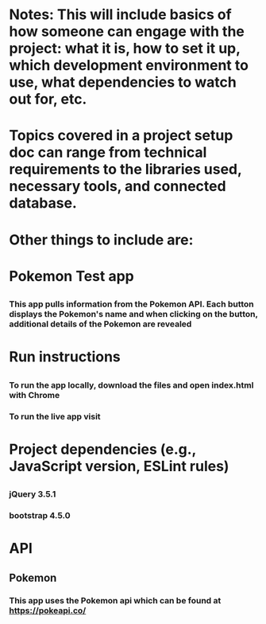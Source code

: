 # Notes: This will include basics of how someone can engage with the project: what it is, how to set it up, which development environment to use, what dependencies to watch out for, etc.

# Topics covered in a project setup doc can range from technical requirements to the libraries used, necessary tools, and connected database.

# Other things to include are:

# Pokemon Test app

##

### This app pulls information from the Pokemon API. Each button displays the Pokemon's name and when clicking on the button, additional details of the Pokemon are revealed

# Run instructions

##

### To run the app locally, download the files and open index.html with Chrome

### To run the live app visit

# Project dependencies (e.g., JavaScript version, ESLint rules)

##

### jQuery 3.5.1

### bootstrap 4.5.0

# API

## Pokemon

### This app uses the Pokemon api which can be found at https://pokeapi.co/
